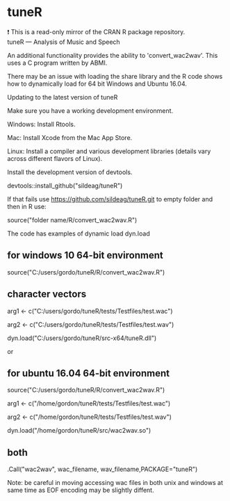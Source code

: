 # tuneR
:exclamation: This is a read-only mirror of the CRAN R package repository.  tuneR — Analysis of Music and Speech 

An additional functionality provides the ability to 'convert_wac2wav'.  This uses a C program written by ABMI.  

There may be an issue with loading the share library and the R code shows how to dynamically load for 64 bit Windows
and Ubuntu 16.04.

Updating to the latest version of tuneR

Make sure you have a working development environment.

Windows: Install Rtools.

Mac: Install Xcode from the Mac App Store.

Linux: Install a compiler and various development libraries (details vary across different flavors of Linux).

Install the development version of devtools.

devtools::install_github("sildeag/tuneR")

If that fails use https://github.com/sildeag/tuneR.git to empty folder and
then in R use:

source("folder name/R/convert_wac2wav.R")

The code has examples of dynamic load dyn.load
 
 ## for windows 10 64-bit environment
 
 source("C:/users/gordo/tuneR/R/convert_wac2wav.R")
 
 ## character vectors
 
 arg1 <- c("C:/users/gordo/tuneR/tests/Testfiles/test.wac")
 
 arg2 <- c("C:/users/gordo/tuneR/tests/Testfiles/test.wav")
 
 dyn.load("C:/users/gordo/tuneR/src-x64/tuneR.dll")

or

 ## for ubuntu 16.04 64-bit environment

 source("C:/users/gordo/tuneR/R/convert_wac2wav.R")

 arg1 <- c("/home/gordon/tuneR/tests/Testfiles/test.wac")

 arg2 <- c("/home/gordon/tuneR/tests/Testfiles/test.wav")

 dyn.load("/home/gordon/tuneR/src/wac2wav.so")

## both

 .Call("wac2wav", wac_filename, wav_filename,PACKAGE="tuneR")


Note: be careful in moving accessing wac files in both unix and windows
at same time as EOF encoding may be slightly diffent.